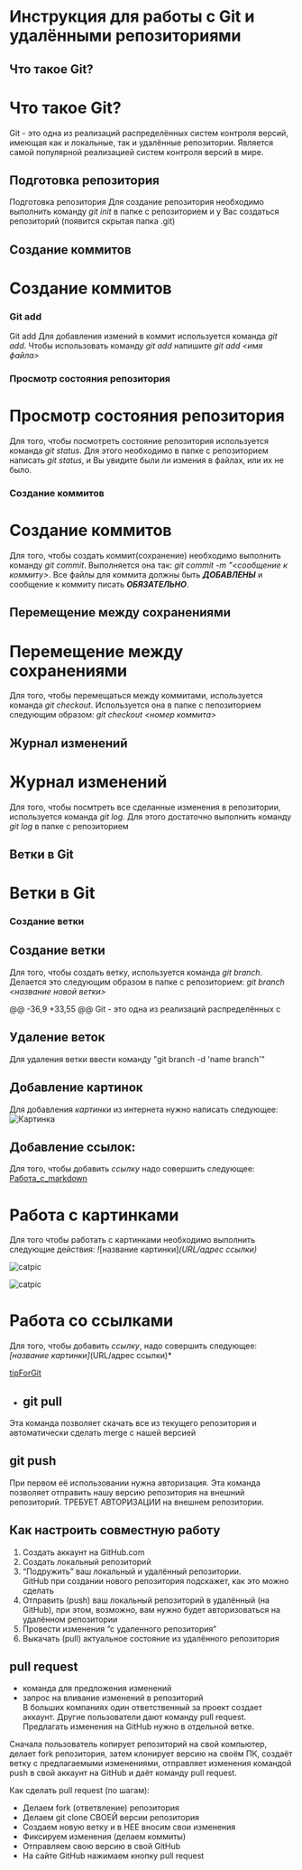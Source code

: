 # Инструкция для работы с Git и удалёнными репозиториями

## Что такое Git?
# Что такое Git?
Git - это одна из реализаций распределённых систем контроля версий, имеющая как и локальные, так и удалённые репозитории. Является самой популярной реализацией систем контроля версий в мире.

## Подготовка репозитория
Подготовка репозитория
Для создание репозитория необходимо выполнить команду *git init*  в папке с репозиторием и у Вас создаться репозиторий (появится скрытая папка .git)

## Создание коммитов
# Создание коммитов

### Git add
Git add
Для добавления измений в коммит используется команда *git add*. Чтобы использовать команду *git add* напишите *git add <имя файла>*

### Просмотр состояния репозитория
# Просмотр состояния репозитория
Для того, чтобы посмотреть состояние репозитория используется команда *git status*. Для этого необходимо в папке с репозиторием написать *git status*, и Вы увидите были ли измения в файлах, или их не было.

### Создание коммитов
# Создание коммитов
Для того, чтобы создать коммит(сохранение) необходимо выполнить команду *git commit*. Выполняется она так: *git commit -m "<сообщение к коммиту>*. Все файлы для коммита должны быть ***ДОБАВЛЕНЫ*** и сообщение к коммиту писать ***ОБЯЗАТЕЛЬНО***.

## Перемещение между сохранениями
# Перемещение между сохранениями
Для того, чтобы перемещаться между коммитами, используется команда *git checkout*. Используется она в папке с пепозиторием следующим образом: *git checkout <номер коммита>*

## Журнал изменений
# Журнал изменений
Для того, чтобы посмтреть все сделанные изменения в репозитории, используется команда *git log*. Для этого достаточно выполнить команду *git log* в папке с репозиторием

## Ветки в Git
# Ветки в Git

### Создание ветки
## Создание ветки

Для того, чтобы создать ветку, используется команда *git branch*. Делается это следующим образом в папке с репозиторием: *git branch <название новой ветки>*

@@ -36,9 +33,55 @@ Git - это одна из реализаций распределённых с
## Удаление веток
Для удаления ветки ввести команду "git branch -d 'name branch'"

## Добавление картинок
Для добавления *картинки* из интернета нужно написать следующее:  ![Картинка](https://w.forfun.com/fetch/4a/4af0bcc2b0c34fd573eca9f1be9ab245.jpeg)

## Добавление ссылок:
Для того, чтобы добавить *ссылку* надо совершить следующее: [Работа_с_markdown](https://w.forfun.com/fetch/56/5656d35727009cabea6ce79973a9702c.jpeg)
# Работа с картинками

Для того чтобы работать с картинками необходимо выполнить следующие действия: *!*[название картинки]*(URL/адрес ссылки)*


![catpic](https://w.forfun.com/fetch/4d/4d42b9e87501949015561e292f50b76f.jpeg)

![catpic](https://w.forfun.com/fetch/ec/ec036f0f1cddedb4d0a7b1176c747982.jpeg)

# Работа со ссылками

Для того, чтобы добавить *ссылку*, надо совершить следующее: *[название картинки]*(URL/адрес ссылки)*

 [tipForGit](https://stackoverflow.com/questions/9162271/fatal-not-a-valid-object-name-master)
 
+ ## git pull  
Эта команда позволяет скачать все из текущего репозитория и автоматически сделать merge с нашей версией   
## git push 
При первом её использовании нужна авторизация. Эта команда позволяет отправить нашу версию репозитория на внешний репозиторий. ТРЕБУЕТ АВТОРИЗАЦИИ на внешнем репозитории.   

## Как настроить совместную работу  
1. Создать аккаунт на GitHub.com 
2. Создать локальный репозиторий 
3. “Подружить” ваш локальный и удалённый репозитории.   
GitHub при создании нового репозитория подскажет, как это можно сделать  
4. Отправить (push) ваш локальный репозиторий в удалённый (на GitHub), при этом, возможно, вам нужно будет авторизоваться на удалённом репозитории 
5. Провести изменения “с удаленного репозитория” 
6. Выкачать (pull) актуальное состояние из удалённого репозитория  

## pull request  
 - команда для предложения изменений   
- запрос на вливание изменений в репозиторий   
В больших компаниях один ответственный за проект создает аккаунт. Другие пользователи дают команду pull request. Предлагать изменения на GitHub нужно в отдельной ветке.   

Сначала пользователь копирует репозиторий на свой компьютер, делает fork репозитория, затем клонирует версию на своём ПК, создаёт ветку с предлагаемыми изменениями, отправляет изменения командой push в свой аккаунт на GitHub и даёт команду pull request. 



Как сделать pull request (по шагам):  

- Делаем fork (ответвление) репозитория  
- Делаем git clone СВОЕЙ версии репозитория  
- Создаем новую ветку и в НЕЕ вносим свои изменения  
- Фиксируем изменения (делаем коммиты)  
- Отправляем свою версию в свой GitHub  
- На сайте GitHub нажимаем кнопку pull request
